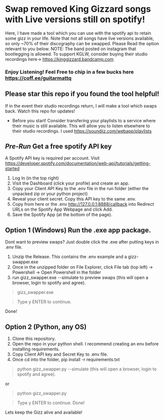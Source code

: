# Swap removed King Gizzard songs with Live versions still on spotify!
Here, I have made a tool which you can use with the spotify api to retain some gizz in your life. Note that not all songs have live versions available, so only ~70% of their discography can be swapped. Please Read the option relevant to you below.
NOTE: The band posted on instagram that bootlegging is allowed. To support KGLW, consider buying their studio recordings here-> https://kinggizzard.bandcamp.com

### Enjoy Listening! Feel Free to chip in a few bucks here https://coff.ee/guitarmattq
## Please star this repo if you found the tool helpful!
 If in the event their studio recordings return, I will make a tool which swaps back. Watch this repo for updates!
- Before you start! Consider transfering your playlists to a service where their music is still available. This will allow you to listen elsewhere to their studio recordings. I used https://soundiiz.com/webapp/playlists

## *Pre-Run* Get a free spotify API key
A Spotify API key is required per account. Visit https://developer.spotify.com/documentation/web-api/tutorials/getting-started
1. Log In (in the top right)
2. Visit the Dashboard (click your profile) and create an app.
3. Copy your Client API Key to the .env file in the run folder (either the unpacked zip or your python project)
4. Reveal your client secret. Copy this API key to the same .env.
5. Copy from here or the .env http://127.0.0.1:8888/callback into Redirect URLs on the Spotify App Webpage and click Add.
6. Save the Spotify App (at the bottom of the page).

## Option 1 (Windows) Run the .exe app package.
Dont want to preview swaps? Just double click the .exe after putting keys in .env file.
1. Unzip the Release. This contains the .env example and a gizz-swapper.exe
2. Once in the unzipped folder on File Explorer, click File tab (top left) -> Powershell -> Open Powershell in the folder
3. run gizz_swapper.exe --simulate to preview swaps (this will open a browser, login to spotify and agree).
> gizz_swapper.exe

> Type y ENTER to continue.

Done!

## Option 2 (Python, any OS) 
1.  Clone this repository.
2.  Open the repo in your python shell. I recommend creating an env before installing requirements.
3.  Copy Client API key and Secret Key to .env file.
4.  Once cd into the folder, pip install -r requirements.txt
> python gizz_swapper.py --simulate (this will open a browser, login to spotify and agree).

or

> python gizz_swapper.py

> Type y ENTER to continue.
Done!

Lets keep the Gizz alive and available!
